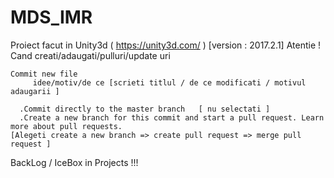 # MDS_IMR
Proiect facut in Unity3d (  https://unity3d.com/  ) [version : 2017.2.1]
Atentie ! Cand creati/adaugati/pulluri/update uri

    Commit new file
         idee/motiv/de ce [scrieti titlul / de ce modificati / motivul adaugarii ]

      .Commit directly to the master branch   [ nu selectati ]
      .Create a new branch for this commit and start a pull request. Learn more about pull requests. 
    [Alegeti create a new branch => create pull request => merge pull request ]

BackLog / IceBox in Projects !!!
